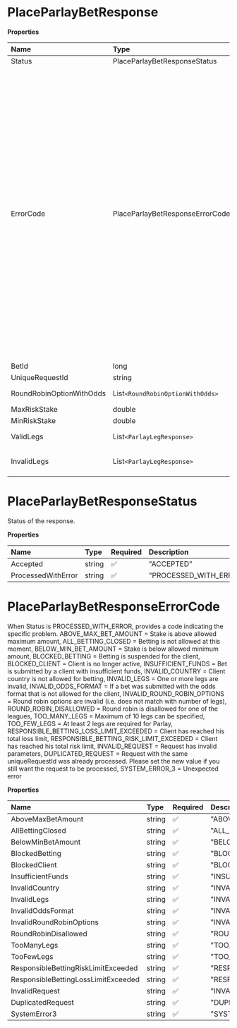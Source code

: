 # PlaceParlayBetResponse

**Properties**

| Name                     | Type                            | Required | Description                                                                                                                                                                                                                                                                                                                                                                                                                                                                                                                                                                                                                                                                                                                                                                                                                                                                                                                                                                                                                                                                                                                                                                                                                                                                                                                                                                                       |
| :----------------------- | :------------------------------ | :------- | :------------------------------------------------------------------------------------------------------------------------------------------------------------------------------------------------------------------------------------------------------------------------------------------------------------------------------------------------------------------------------------------------------------------------------------------------------------------------------------------------------------------------------------------------------------------------------------------------------------------------------------------------------------------------------------------------------------------------------------------------------------------------------------------------------------------------------------------------------------------------------------------------------------------------------------------------------------------------------------------------------------------------------------------------------------------------------------------------------------------------------------------------------------------------------------------------------------------------------------------------------------------------------------------------------------------------------------------------------------------------------------------------ |
| Status                   | PlaceParlayBetResponseStatus    | ❌       | Status of the response.                                                                                                                                                                                                                                                                                                                                                                                                                                                                                                                                                                                                                                                                                                                                                                                                                                                                                                                                                                                                                                                                                                                                                                                                                                                                                                                                                                           |
| ErrorCode                | PlaceParlayBetResponseErrorCode | ❌       | When Status is PROCESSED_WITH_ERROR, provides a code indicating the specific problem. ABOVE_MAX_BET_AMOUNT = Stake is above allowed maximum amount, ALL_BETTING_CLOSED = Betting is not allowed at this moment, BELOW_MIN_BET_AMOUNT = Stake is below allowed minimum amount, BLOCKED_BETTING = Betting is suspended for the client, BLOCKED_CLIENT = Client is no longer active, INSUFFICIENT_FUNDS = Bet is submitted by a client with insufficient funds, INVALID_COUNTRY = Client country is not allowed for betting, INVALID_LEGS = One or more legs are invalid, INVALID_ODDS_FORMAT = If a bet was submitted with the odds format that is not allowed for the client, INVALID_ROUND_ROBIN_OPTIONS = Round robin options are invalid (i.e. does not match with number of legs), ROUND_ROBIN_DISALLOWED = Round robin is disallowed for one of the leagues, TOO_MANY_LEGS = Maximum of 10 legs can be specified, TOO_FEW_LEGS = At least 2 legs are required for Parlay, RESPONSIBLE_BETTING_LOSS_LIMIT_EXCEEDED = Client has reached his total loss limit, RESPONSIBLE_BETTING_RISK_LIMIT_EXCEEDED = Client has reached his total risk limit, INVALID_REQUEST = Request has invalid parameters, DUPLICATED_REQUEST = Request with the same uniqueRequestId was already processed. Please set the new value if you still want the request to be processed, SYSTEM_ERROR_3 = Unexpected error |
| BetId                    | long                            | ❌       | Id of a newly created bet.                                                                                                                                                                                                                                                                                                                                                                                                                                                                                                                                                                                                                                                                                                                                                                                                                                                                                                                                                                                                                                                                                                                                                                                                                                                                                                                                                                        |
| UniqueRequestId          | string                          | ❌       | Unique identifier provided in the request.                                                                                                                                                                                                                                                                                                                                                                                                                                                                                                                                                                                                                                                                                                                                                                                                                                                                                                                                                                                                                                                                                                                                                                                                                                                                                                                                                        |
| RoundRobinOptionWithOdds | List`<RoundRobinOptionWithOdds>`  | ❌       | Provides array with all acceptable Round Robin options with parlay odds for that option.                                                                                                                                                                                                                                                                                                                                                                                                                                                                                                                                                                                                                                                                                                                                                                                                                                                                                                                                                                                                                                                                                                                                                                                                                                                                                                          |
| MaxRiskStake             | double                          | ❌       | Maximum stake amount                                                                                                                                                                                                                                                                                                                                                                                                                                                                                                                                                                                                                                                                                                                                                                                                                                                                                                                                                                                                                                                                                                                                                                                                                                                                                                                                                                              |
| MinRiskStake             | double                          | ❌       | Minimum stake amount                                                                                                                                                                                                                                                                                                                                                                                                                                                                                                                                                                                                                                                                                                                                                                                                                                                                                                                                                                                                                                                                                                                                                                                                                                                                                                                                                                              |
| ValidLegs                | List`<ParlayLegResponse>`         | ❌       | Collection of valid legs (format described below). Can be empty if no valid legs found.                                                                                                                                                                                                                                                                                                                                                                                                                                                                                                                                                                                                                                                                                                                                                                                                                                                                                                                                                                                                                                                                                                                                                                                                                                                                                                           |
| InvalidLegs              | List`<ParlayLegResponse>`         | ❌       | The collection of legs that resulted in error (format described below). Can be empty if no invalid legs found.                                                                                                                                                                                                                                                                                                                                                                                                                                                                                                                                                                                                                                                                                                                                                                                                                                                                                                                                                                                                                                                                                                                                                                                                                                                                                    |

# PlaceParlayBetResponseStatus

Status of the response.

**Properties**

| Name               | Type   | Required | Description            |
| :----------------- | :----- | :------- | :--------------------- |
| Accepted           | string | ✅       | "ACCEPTED"             |
| ProcessedWithError | string | ✅       | "PROCESSED_WITH_ERROR" |

# PlaceParlayBetResponseErrorCode

When Status is PROCESSED_WITH_ERROR, provides a code indicating the specific problem. ABOVE_MAX_BET_AMOUNT = Stake is above allowed maximum amount, ALL_BETTING_CLOSED = Betting is not allowed at this moment, BELOW_MIN_BET_AMOUNT = Stake is below allowed minimum amount, BLOCKED_BETTING = Betting is suspended for the client, BLOCKED_CLIENT = Client is no longer active, INSUFFICIENT_FUNDS = Bet is submitted by a client with insufficient funds, INVALID_COUNTRY = Client country is not allowed for betting, INVALID_LEGS = One or more legs are invalid, INVALID_ODDS_FORMAT = If a bet was submitted with the odds format that is not allowed for the client, INVALID_ROUND_ROBIN_OPTIONS = Round robin options are invalid (i.e. does not match with number of legs), ROUND_ROBIN_DISALLOWED = Round robin is disallowed for one of the leagues, TOO_MANY_LEGS = Maximum of 10 legs can be specified, TOO_FEW_LEGS = At least 2 legs are required for Parlay, RESPONSIBLE_BETTING_LOSS_LIMIT_EXCEEDED = Client has reached his total loss limit, RESPONSIBLE_BETTING_RISK_LIMIT_EXCEEDED = Client has reached his total risk limit, INVALID_REQUEST = Request has invalid parameters, DUPLICATED_REQUEST = Request with the same uniqueRequestId was already processed. Please set the new value if you still want the request to be processed, SYSTEM_ERROR_3 = Unexpected error

**Properties**

| Name                                | Type   | Required | Description                               |
| :---------------------------------- | :----- | :------- | :---------------------------------------- |
| AboveMaxBetAmount                   | string | ✅       | "ABOVE_MAX_BET_AMOUNT"                    |
| AllBettingClosed                    | string | ✅       | "ALL_BETTING_CLOSED"                      |
| BelowMinBetAmount                   | string | ✅       | "BELOW_MIN_BET_AMOUNT"                    |
| BlockedBetting                      | string | ✅       | "BLOCKED_BETTING"                         |
| BlockedClient                       | string | ✅       | "BLOCKED_CLIENT"                          |
| InsufficientFunds                   | string | ✅       | "INSUFFICIENT_FUNDS"                      |
| InvalidCountry                      | string | ✅       | "INVALID_COUNTRY"                         |
| InvalidLegs                         | string | ✅       | "INVALID_LEGS"                            |
| InvalidOddsFormat                   | string | ✅       | "INVALID_ODDS_FORMAT"                     |
| InvalidRoundRobinOptions            | string | ✅       | "INVALID_ROUND_ROBIN_OPTIONS"             |
| RoundRobinDisallowed                | string | ✅       | "ROUND_ROBIN_DISALLOWED"                  |
| TooManyLegs                         | string | ✅       | "TOO_MANY_LEGS"                           |
| TooFewLegs                          | string | ✅       | "TOO_FEW_LEGS"                            |
| ResponsibleBettingRiskLimitExceeded | string | ✅       | "RESPONSIBLE_BETTING_RISK_LIMIT_EXCEEDED" |
| ResponsibleBettingLossLimitExceeded | string | ✅       | "RESPONSIBLE_BETTING_LOSS_LIMIT_EXCEEDED" |
| InvalidRequest                      | string | ✅       | "INVALID_REQUEST"                         |
| DuplicatedRequest                   | string | ✅       | "DUPLICATED_REQUEST"                      |
| SystemError3                        | string | ✅       | "SYSTEM_ERROR_3"                          |

<!-- This file was generated by liblab | https://liblab.com/ -->
